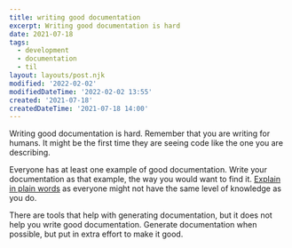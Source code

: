 ```yaml
---
title: writing good documentation
excerpt: Writing good documentation is hard
date: 2021-07-18
tags:
  - development
  - documentation
  - til
layout: layouts/post.njk
modified: '2022-02-02'
modifiedDateTime: '2022-02-02 13:55'
created: '2021-07-18'
createdDateTime: '2021-07-18 14:00'
---
```


Writing good documentation is hard. Remember that you are writing for humans. It might be the first time they are seeing code like the one you are describing.

Everyone has at least one example of good documentation. Write your documentation as that example, the way you would want to find it. [Explain in plain words](/posts/explain-in-plain-words) as everyone might not have the same level of knowledge as you do.

There are tools that help with generating documentation, but it does not help you write good documentation. Generate documentation when possible, but put in extra effort to make it good.
